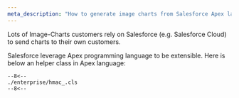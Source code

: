```yaml
---
meta_description: "How to generate image charts from Salesforce Apex language"
---
```


Lots of Image-Charts customers rely on Salesforce (e.g. Salesforce Cloud) to send charts to their own customers.

Salesforce leverage Apex programming language to be extensible. Here is below an helper class in Apex language: 

```{.java}
--8<--
./enterprise/hmac_.cls
--8<--
```
